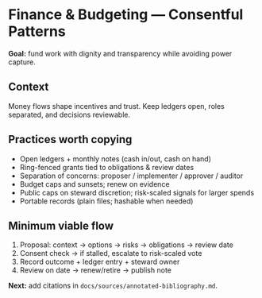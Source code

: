 # Finance & Budgeting — Consentful Patterns

**Goal:** fund work with dignity and transparency while avoiding power capture.

## Context
Money flows shape incentives and trust. Keep ledgers open, roles separated, and decisions reviewable.

## Practices worth copying
- Open ledgers + monthly notes (cash in/out, cash on hand)
- Ring-fenced grants tied to obligations & review dates
- Separation of concerns: proposer / implementer / approver / auditor
- Budget caps and sunsets; renew on evidence
- Public caps on steward discretion; risk-scaled signals for larger spends
- Portable records (plain files; hashable when needed)

## Minimum viable flow
1) Proposal: context → options → risks → obligations → review date  
2) Consent check → if stalled, escalate to risk-scaled vote  
3) Record outcome + ledger entry + steward owner  
4) Review on date → renew/retire → publish note

**Next:** add citations in `docs/sources/annotated-bibliography.md`.
